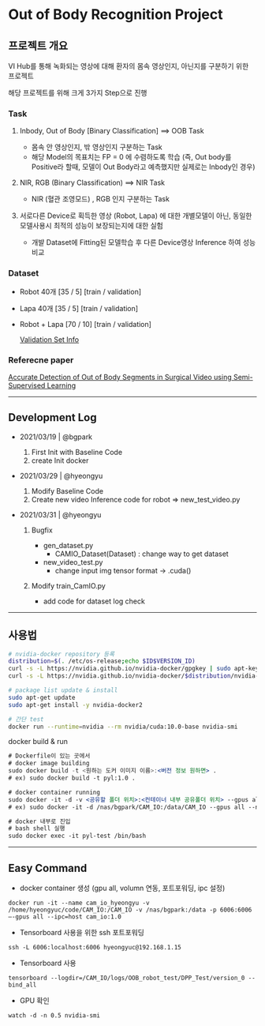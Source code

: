 # Out of Body Recognition Project

## 프로젝트 개요
VI Hub를 통해 녹화되는 영상에 대해 환자의 몸속 영상인지, 아닌지를 구분하기 위한 프로젝트

해당 프로젝트를 위해 크게 3가지 Step으로 진행

### Task
1. Inbody, Out of Body [Binary Classification] ==> OOB Task
    - 몸속 안 영상인지, 밖 영상인지 구분하는 Task
    - 해당 Model의 목표치는 FP = 0 에 수렴하도록 학습 (즉, Out body를 Positive라 할때, 모델이 Out Body라고 예측했지만 실제로는 Inbody인 경우) 
2. NIR, RGB (Binary Classification) ==> NIR Task
    - NIR (혈관 조영모드) , RGB 인지 구분하는 Task

3. 서로다른 Device로 획득한 영상 (Robot, Lapa) 에 대한 개별모델이 아닌, 동일한 모델사용시 최적의 성능이 보장되는지에 대한 실험
    - 개뱔 Dataset에 Fitting된 모델학습 후 다른 Device영상 Inference 하여 성능비교

### Dataset
- Robot 40개 [35 / 5] [train / validation]
- Lapa 40개 [35 / 5] [train / validation]
- Robot + Lapa [70 / 10] [train / validation]
    
    [Validation Set Info](https://www.nature.com/articles/s41598-020-79173-6.epdf?sharing_token=57pWgB367cI5coHzkZUDR9RgN0jAjWel9jnR3ZoTv0MCV8TIltOg1hyPQGUx3RpjykRBW7tAmqhJCZlzxL0s2NSSWKMZpEM3UFO4sTQKqx7neUFX9oBn_x6p5BDC04YK7SP82L6tnjqWQ_lomdL75_4pkUeZjpjF_9ZzkYi6Fhg%3D)

### Referecne paper
[Accurate Detection of Out of Body Segments in Surgical
Video using Semi-Supervised Learning](http://proceedings.mlr.press/v121/zohar20a/zohar20a.pdf)

--- 
## Development Log
- 2021/03/19 | @bgpark
    1. First Init with Baseline Code
    2. create Init docker

- 2021/03/29 | @hyeongyu
    1. Modify Baseline Code
    2. Create new video Inference code for robot => new_test_video.py

- 2021/03/31 | @hyeongyu
    1. Bugfix
        - gen_dataset.py
            - CAMIO_Dataset(Dataset) : change way to get dataset
        - new_video_test.py
            - change input img tensor format -> .cuda()
    
    2. Modify train_CamIO.py
        - add code for dataset log check
---

## 사용법
```bash
# nvidia-docker repository 등록
distribution=$(. /etc/os-release;echo $ID$VERSION_ID)
curl -s -L https://nvidia.github.io/nvidia-docker/gpgkey | sudo apt-key add -
curl -s -L https://nvidia.github.io/nvidia-docker/$distribution/nvidia-docker.list | sudo tee /etc/apt/sources.list.d/nvidia-docker.list

# package list update & install
sudo apt-get update
sudo apt-get install -y nvidia-docker2

# 간단 test
docker run --runtime=nvidia --rm nvidia/cuda:10.0-base nvidia-smi
```

docker build & run

```jsx
# Dockerfile이 있는 곳에서
# docker image building
sudo docker build -t <원하는 도커 이미지 이름>:<버전 정보 원하면> .
# ex) sudo docker build -t pyl:1.0 .

# docker container running
sudo docker -it -d -v <공유할 폴더 위치>:<컨테이너 내부 공유폴더 위치> --gpus all --name <원하는 컨테이너 이름> <실행하길 원하는 도커 이미지>
# ex) sudo docker -it -d /nas/bgpark/CAM_IO:/data/CAM_IO --gpus all --name pyl-test pyl:1.0

# docker 내부로 진입
# bash shell 실행
sudo docker exec -it pyl-test /bin/bash
```
--- 
## Easy Command
- docker container 생성 (gpu all, volumn 연동, 포트포워딩, ipc 설정)
```shell
docker run -it --name cam_io_hyeongyu -v /home/hyeongyuc/code/CAM_IO:/CAM_IO -v /nas/bgpark:/data -p 6006:6006  —-gpus all --ipc=host cam_io:1.0
```

- Tensorboard 사용을 위한 ssh 포트포워딩
```shell
ssh -L 6006:localhost:6006 hyeongyuc@192.168.1.15
```

- Tensorboard 사용
```shell
tensorboard --logdir=/CAM_IO/logs/OOB_robot_test/DPP_Test/version_0 --bind_all
```

- GPU 확인
```shell
watch -d -n 0.5 nvidia-smi
